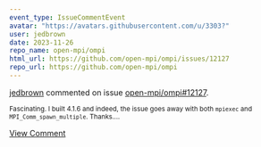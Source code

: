 ```yaml
---
event_type: IssueCommentEvent
avatar: "https://avatars.githubusercontent.com/u/3303?"
user: jedbrown
date: 2023-11-26
repo_name: open-mpi/ompi
html_url: https://github.com/open-mpi/ompi/issues/12127
repo_url: https://github.com/open-mpi/ompi
---
```


<a href='https://github.com/jedbrown' target='_blank'>jedbrown</a> commented on issue <a href='https://github.com/open-mpi/ompi/issues/12127' target='_blank'>open-mpi/ompi#12127</a>.

<small>Fascinating. I built 4.1.6 and indeed, the issue goes away with both `mpiexec` and `MPI_Comm_spawn_multiple`. Thanks....</small>

<a href='https://github.com/open-mpi/ompi/issues/12127' target='_blank'>View Comment</a>